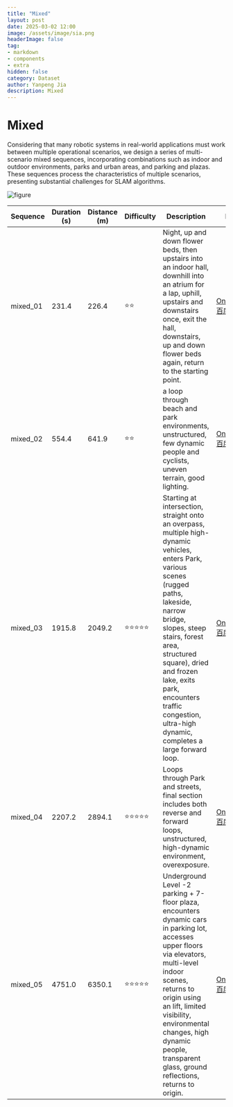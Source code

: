 ```yaml
---
title: "Mixed"
layout: post
date: 2025-03-02 12:00
image: /assets/image/sia.png
headerImage: false
tag:
- markdown
- components
- extra
hidden: false
category: Dataset
author: Yanpeng Jia
description: Mixed
---
```


# Mixed

Considering that many robotic systems in real-world applications must work between multiple operational scenarios, we design a series of multi-scenario mixed sequences, incorporating combinations such as indoor and outdoor environments, parks and urban areas, and parking and plazas. These sequences process the characteristics of multiple scenarios, presenting substantial challenges for SLAM algorithms.

![figure](../../assets/image/mixed.png)

| Sequence      | Duration (s) | Distance (m) | Difficulty | Description | Bag | Ground Truth |
|--------------|-------------|-------------|------------|-------------|-------------|-------------|
|  mixed_01    | 231.4       | 226.4       | ⭐⭐        | Night, up and down flower beds, then upstairs into an indoor hall, downhill into an atrium for a lap, uphill, upstairs and downstairs once, exit the hall, downstairs, up and down flower beds again, return to the starting point. | [OneDrive](https://1drv.ms/u/c/c1806c2e19f2193f/EZ47XG_3tmxFp3zRiXKF31UBN8dDW04xgwOvxv2fR11ndQ?e=EXkVMa) [百度网盘](https://pan.baidu.com/s/18J57xvxCilDsCl6BwycL6A?pwd=p6hj) | [OneDrive](https://1drv.ms/t/c/c1806c2e19f2193f/EfGpueAiNNBHoqEzdSIcFWUBidgIUtu1EdO52TRdv2ijDw?e=dmLGpa) [百度网盘](https://pan.baidu.com/s/1AvxqAWOJXQKfWHwlfFcOog?pwd=qfid) |
|  mixed_02    | 554.4       | 641.9       | ⭐⭐        | a loop through beach and park environments, unstructured, few dynamic people and cyclists, uneven terrain, good lighting. | [OneDrive](https://1drv.ms/u/c/c1806c2e19f2193f/ET61nNWJCx1EkG1RaH622JEBuOj_mYXdfusamnnWuOXtfA?e=FdFjdp) [百度网盘](https://pan.baidu.com/s/1_IsN7BvLdYN64C1eWI-qvA?pwd=r23f) | [OneDrive](https://1drv.ms/t/c/c1806c2e19f2193f/EYL0r10kpKlFrItLaGvUkh8BvDyNCbptS6W5bmFs_MHQ_g?e=7ac6FZ) [百度网盘](https://pan.baidu.com/s/114rjPvk8xiMxoavFuAFdgQ?pwd=3bhq) |
|  mixed_03    | 1915.8      | 2049.2      | ⭐⭐⭐⭐⭐     | Starting at intersection, straight onto an overpass, multiple high-dynamic vehicles, enters Park, various scenes (rugged paths, lakeside, narrow bridge, slopes, steep stairs, forest area, structured square), dried and frozen lake, exits park, encounters traffic congestion, ultra-high dynamic, completes a large forward loop. | [OneDrive](https://1drv.ms/u/c/c1806c2e19f2193f/ETY6P-vc9_RAtU54ZnSlI6cBCmSypAGR5qgXydFqkuS1BQ?e=GgL6XK) [百度网盘](https://pan.baidu.com/s/1Q92emJKEPU-mhKu-t_2WoA?pwd=9jic) | [OneDrive](https://1drv.ms/t/c/c1806c2e19f2193f/EYH1vkiqxRVBi_VGyjeZPJkBETyI84-pOqARYYjwLOhNXw?e=DM7BJi) [百度网盘](https://pan.baidu.com/s/1jUIOrGh-1Y66XcqafPb_gQ?pwd=w1wg) |
|  mixed_04    | 2207.2      | 2894.1      | ⭐⭐⭐⭐⭐     | Loops through Park and streets, final section includes both reverse and forward loops, unstructured, high-dynamic environment, overexposure. | [OneDrive](https://1drv.ms/u/c/c1806c2e19f2193f/ERH4GTg3akBLlxHBeaUXGScBREzXphUzjrxIu-tTOEonkA?e=7WgZhZ) [百度网盘](https://pan.baidu.com/s/1U-IIB2O3Eyzu-fy4NT_3kg?pwd=b57v) | [OneDrive](https://1drv.ms/t/c/c1806c2e19f2193f/EY3N5E9lgjZJuTIp6KYGk2sBQ8H6owKCjaF7XfIczFiTfw?e=xcbR5S) [百度网盘](https://pan.baidu.com/s/1B3Px4mnN4KStFlLO_oFYyA?pwd=jv9m) |
|  mixed_05    | 4751.0      | 6350.1      | ⭐⭐⭐⭐⭐     | Underground Level -2 parking + 7-floor plaza, encounters dynamic cars in parking lot, accesses upper floors via elevators, multi-level indoor scenes, returns to origin using an lift, limited visibility, environmental changes, high dynamic people, transparent glass, ground reflections, returns to origin. | [OneDrive](https://1drv.ms/u/c/c1806c2e19f2193f/Ea0XwK6FX1FGjfHne1DggFwBlryeW5umqa1rUkDDzMT1WQ?e=KP4HO1) [百度网盘](https://pan.baidu.com/s/1ACk360nDGZsAteMSjG4XFQ?pwd=xmut) |  |

